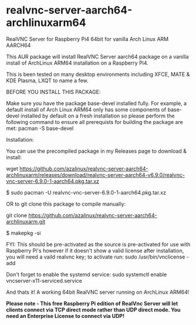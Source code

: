# realvnc-server-aarch64-archlinuxarm64

RealVNC Server for Raspberry Pi4 64bit for vanilla Arch Linux ARM AARCH64

This AUR package will install RealVNC Server aarch64 package on a vanilla install of ArchLinux ARM64 installation on a Raspberry Pi4.

This is been tested on many desktop environments including XFCE, MATE & KDE Plasma, LXQT to name a few.

BEFORE YOU INSTALL THIS PACKAGE:

Make sure you have the package base-devel installed fully. For example, a default install of Arch Linux ARM64 only has some components of base-devel installed by default on a fresh installation so please perform the following command to ensure all prerequists for building the package are met:   pacman -S base-devel

Installation:

You can use the precompiled package in my Releases page to download & install:

wget https://github.com/azalinux/realvnc-server-aarch64-archlinuxarm/releases/download/realvnc-server-aarch64-v6.9.0/realvnc-vnc-server-6.9.0-1-aarch64.pkg.tar.xz

$ sudo pacman -U realvnc-vnc-server-6.9.0-1-aarch64.pkg.tar.xz

OR to git clone this package to compile manually:

git clone https://github.com/azalinux/realvnc-server-aarch64-archlinuxarm.git

$ makepkg -si

FYI: This should be pre-activated as the source is pre-activated for use with Raspberry Pi's however if it doesn't show a valid license after installation, you will need a vaild realvnc key; to activate run: sudo /usr/bin/vnclicense -add

Don't forget to enable the systemd service: sudo systemctl enable vncserver-x11-serviced.service

And thats it! A working 64bit RealVNC server running on ArchLinux ARM64!

**Please note - This free Raspberry Pi edition of RealVnc Server will let clients connect via TCP direct mode rather than UDP direct mode. You need an Enterprise License to connect via UDP!**
